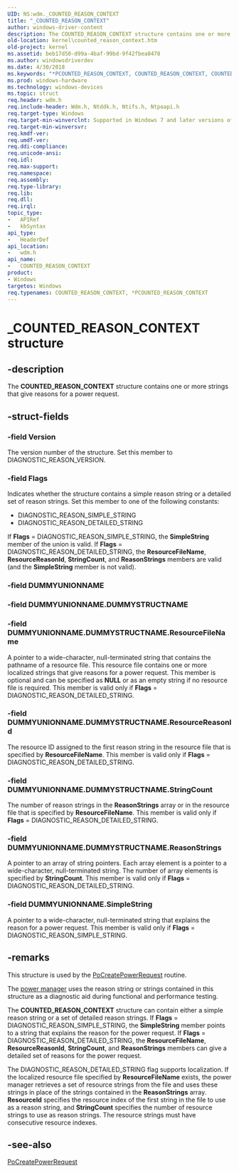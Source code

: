 ```yaml
---
UID: NS:wdm._COUNTED_REASON_CONTEXT
title: "_COUNTED_REASON_CONTEXT"
author: windows-driver-content
description: The COUNTED_REASON_CONTEXT structure contains one or more strings that give reasons for a power request.
old-location: kernel\counted_reason_context.htm
old-project: kernel
ms.assetid: beb17d50-d99a-4baf-99bd-9f42fbea0478
ms.author: windowsdriverdev
ms.date: 4/30/2018
ms.keywords: "*PCOUNTED_REASON_CONTEXT, COUNTED_REASON_CONTEXT, COUNTED_REASON_CONTEXT structure [Kernel-Mode Driver Architecture], PCOUNTED_REASON_CONTEXT, PCOUNTED_REASON_CONTEXT structure pointer [Kernel-Mode Driver Architecture], _COUNTED_REASON_CONTEXT, kernel.counted_reason_context, kstruct_a_52baf683-dfd2-4004-abed-e9ae6221c342.xml, wdm/COUNTED_REASON_CONTEXT, wdm/PCOUNTED_REASON_CONTEXT"
ms.prod: windows-hardware
ms.technology: windows-devices
ms.topic: struct
req.header: wdm.h
req.include-header: Wdm.h, Ntddk.h, Ntifs.h, Ntpoapi.h
req.target-type: Windows
req.target-min-winverclnt: Supported in Windows 7 and later versions of the Windows operating system.
req.target-min-winversvr: 
req.kmdf-ver: 
req.umdf-ver: 
req.ddi-compliance: 
req.unicode-ansi: 
req.idl: 
req.max-support: 
req.namespace: 
req.assembly: 
req.type-library: 
req.lib: 
req.dll: 
req.irql: 
topic_type:
-	APIRef
-	kbSyntax
api_type:
-	HeaderDef
api_location:
-	wdm.h
api_name:
-	COUNTED_REASON_CONTEXT
product:
- Windows
targetos: Windows
req.typenames: COUNTED_REASON_CONTEXT, *PCOUNTED_REASON_CONTEXT
---
```


# _COUNTED_REASON_CONTEXT structure


## -description


The <b>COUNTED_REASON_CONTEXT</b> structure contains one or more strings that give reasons for a power request.


## -struct-fields




### -field Version

The version number of the structure. Set this member to DIAGNOSTIC_REASON_VERSION.


### -field Flags

Indicates whether the structure contains a simple reason string or a detailed set of reason strings. Set this member to one of the following constants:

<ul>
<li>
DIAGNOSTIC_REASON_SIMPLE_STRING

</li>
<li>
DIAGNOSTIC_REASON_DETAILED_STRING

</li>
</ul>
If <b>Flags</b> = DIAGNOSTIC_REASON_SIMPLE_STRING, the <b>SimpleString</b> member of the union is valid. If <b>Flags</b> = DIAGNOSTIC_REASON_DETAILED_STRING, the <b>ResourceFileName</b>, <b>ResourceReasonId</b>, <b>StringCount</b>, and <b>ReasonStrings</b> members are valid (and the <b>SimpleString</b> member is not valid).


### -field DUMMYUNIONNAME

 


### -field DUMMYUNIONNAME.DUMMYSTRUCTNAME

 


### -field DUMMYUNIONNAME.DUMMYSTRUCTNAME.ResourceFileName

A pointer to a wide-character, null-terminated string that contains the pathname of a resource file. This resource file contains one or more localized strings that give reasons for a power request. This member is optional and can be specified as <b>NULL</b> or as an empty string if no resource file is required. This member is valid only if <b>Flags</b> = DIAGNOSTIC_REASON_DETAILED_STRING. 


### -field DUMMYUNIONNAME.DUMMYSTRUCTNAME.ResourceReasonId

The resource ID assigned to the first reason string in the resource file that is specified by <b>ResourceFileName</b>. This member is valid only if <b>Flags</b> = DIAGNOSTIC_REASON_DETAILED_STRING. 


### -field DUMMYUNIONNAME.DUMMYSTRUCTNAME.StringCount

The number of reason strings in the <b>ReasonStrings</b> array or in the resource file that is specified by <b>ResourceFileName</b>. This member is valid only if <b>Flags</b> = DIAGNOSTIC_REASON_DETAILED_STRING. 


### -field DUMMYUNIONNAME.DUMMYSTRUCTNAME.ReasonStrings

A pointer to an array of string pointers. Each array element is a pointer to a wide-character, null-terminated string. The number of array elements is specified by <b>StringCount</b>. This member is valid only if <b>Flags</b> = DIAGNOSTIC_REASON_DETAILED_STRING. 


### -field DUMMYUNIONNAME.SimpleString

A pointer to a wide-character, null-terminated string that explains the reason for a power request. This member is valid only if <b>Flags</b> = DIAGNOSTIC_REASON_SIMPLE_STRING. 


## -remarks



This structure is used by the <a href="https://msdn.microsoft.com/library/windows/hardware/ff559663">PoCreatePowerRequest</a> routine.

The <a href="https://msdn.microsoft.com/library/windows/hardware/ff559829">power manager</a> uses the reason string or strings contained in this structure as a diagnostic aid during functional and performance testing.

The <b>COUNTED_REASON_CONTEXT</b> structure can contain either a simple reason string or a set of detailed reason strings. If <b>Flags</b> = DIAGNOSTIC_REASON_SIMPLE_STRING, the <b>SimpleString</b> member points to a string that explains the reason for the power request. If <b>Flags</b> = DIAGNOSTIC_REASON_DETAILED_STRING, the <b>ResourceFileName</b>, <b>ResourceReasonId</b>, <b>StringCount</b>, and <b>ReasonStrings</b> members can give a detailed set of reasons for the power request.

The DIAGNOSTIC_REASON_DETAILED_STRING flag supports localization. If the localized resource file specified by <b>ResourceFileName</b> exists, the power manager retrieves a set of resource strings from the file and uses these strings in place of the strings contained in the <b>ReasonStrings</b> array. <b>ResourceId</b> specifies the resource index of the first string in the file to use as a reason string, and <b>StringCount</b> specifies the number of resource strings to use as reason strings. The resource strings must have consecutive resource indexes.




## -see-also




<a href="https://msdn.microsoft.com/library/windows/hardware/ff559663">PoCreatePowerRequest</a>
 

 

